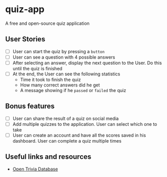 # quiz-app
A free and open-source quiz application

## User Stories

-   [ ] User can start the quiz by pressing a `button`
-   [ ] User can see a question with 4 possible answers
-   [ ] After selecting an answer, display the next question to the User. Do this until the quiz is finished
-   [ ] At the end, the User can see the following statistics
    -   Time it took to finish the quiz
    -   How many correct answers did he get
    -   A message showing if he `passed` or `failed` the quiz

## Bonus features

-   [ ] User can share the result of a quiz on social media
-   [ ] Add multiple quizzes to the application. User can select which one to take
-   [ ] User can create an account and have all the scores saved in his dashboard. User can complete a quiz multiple times

## Useful links and resources

-   [Open Trivia Database](https://opentdb.com/api_config.php)